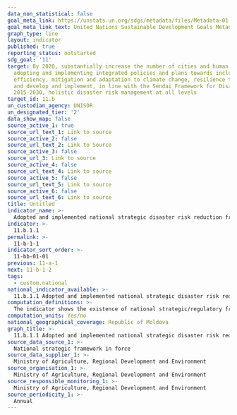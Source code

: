 ```yaml
---
data_non_statistical: false
goal_meta_link: https://unstats.un.org/sdgs/metadata/files/Metadata-01-05-03.pdf
goal_meta_link_text: United Nations Sustainable Development Goals Metadata (pdf 2066kB)
graph_type: line
layout: indicator
published: true
reporting_status: notstarted
sdg_goal: '11'
target: By 2020, substantially increase the number of cities and human settlements
  adopting and implementing integrated policies and plans towards inclusion, resource
  efficiency, mitigation and adaptation to climate change, resilience to disasters,
  and develop and implement, in line with the Sendai Framework for Disaster Risk Reduction
  2015-2030, holistic disaster risk management at all levels
target_id: 11.b
un_custodian_agency: UNISDR
un_designated_tier: '2'
data_show_map: false
source_active_1: true
source_url_text_1: Link to source
source_active_2: false
source_url_text_2: Link to Source
source_active_3: false
source_url_3: Link to source
source_active_4: false
source_url_text_4: Link to source
source_active_5: false
source_url_text_5: Link to source
source_active_6: false
source_url_text_6: Link to source
title: Untitled
indicator_name: >-
  Adopted and implemented national strategic disaster risk reduction framework in line with the Sendai Framework for Disaster Risk Reduction 2015–2030
indicator: >-
  11.b.1.1
permalink: >-
  11-b-1-1
indicator_sort_order: >-
  11-bb-01-01
previous: 11-a-1
next: 11-b-1-2
tags:
  - custom.national
national_indicator_available: >-
  11.b.1.1 Adopted and implemented national strategic disaster risk reduction framework in line with the Sendai Framework for Disaster Risk Reduction 2015–2030
computation_definitions: >-
  The indicator shows the existence of national strategic/regulatory framework on disaster risk reduction (DRR). It is recommended to consider the national strategy on disaster risk reduction aligned to the Sendai Framework for Disaster Risk Reduction for 2015-2030 if the respective strategy meets the minimum requirements set in para. 27 letter (b) from the Sendai Framework. Qualitative indicator of "Yes/No" type.
computation_units: Yes/no
national_geographical_coverage: Republic of Moldova
graph_title: >-
  11.b.1.1 Adopted and implemented national strategic disaster risk reduction framework in line with the Sendai Framework for Disaster Risk Reduction 2015–2030
source_data_source_1: >-
  National strategic framework in force
source_data_supplier_1: >-
  Ministry of Agriculture, Regional Development and Environment
source_organisation_1: >-
  Ministry of Agriculture, Regional Development and Environment
source_responsible_monitoring_1: >-
  Ministry of Agriculture, Regional Development and Environment
source_periodicity_1: >-
  Annual
---
```

